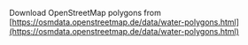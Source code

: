 Download OpenStreetMap polygons from [https://osmdata.openstreetmap.de/data/water-polygons.html](https://osmdata.openstreetmap.de/data/water-polygons.html)
